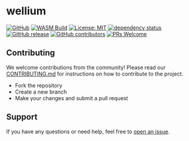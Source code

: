# wellium

[![GitHub](https://img.shields.io/badge/github-by--The--Lindemans/wellium-8da0cb?style=for-the-badge&labelColor=007fff&logo=github)](https://github.com/by-The-Lindemans/wellium)
[![WASM Build](https://img.shields.io/github/actions/workflow/status/by-The-Lindemans/wellium/deploy.yml?branch=main&style=for-the-badge)](https://github.com/by-The-Lindemans/wellium/actions/workflows/deploy.yml)
[![License: MIT](https://img.shields.io/badge/License-MPLv2-blue.svg?style=for-the-badge)](https://opensource.org/licenses/MPL-2-0)
[![dependency status](https://deps.rs/repo/github/by-The-Lindemans/wellium/status.svg?style=for-the-badge)](https://deps.rs/repo/github/by-The-Lindemans/wellium)
[![GitHub release](https://img.shields.io/github/release/by-The-Lindemans/wellium.svg?style=for-the-badge)](https://github.com/by-The-Lindemans/wellium/releases)
[![GitHub contributors](https://img.shields.io/github/contributors/by-The-Lindemans/wellium.svg?style=for-the-badge)](https://github.com/by-The-Lindemans/wellium/graphs/contributors)
[![PRs Welcome](https://img.shields.io/badge/PRs-welcome-brightgreen.svg?style=for-the-badge)](http://makeapullrequest.com)


## Contributing

We welcome contributions from the community! Please read our [CONTRIBUTING.md](CONTRIBUTING.md) for instructions on how to contribute to the project.

- Fork the repository
- Create a new branch
- Make your changes and submit a pull request


## Support

If you have any questions or need help, feel free to [open an issue](https://github.com/by-The-Lindemans/wellium/issues).
